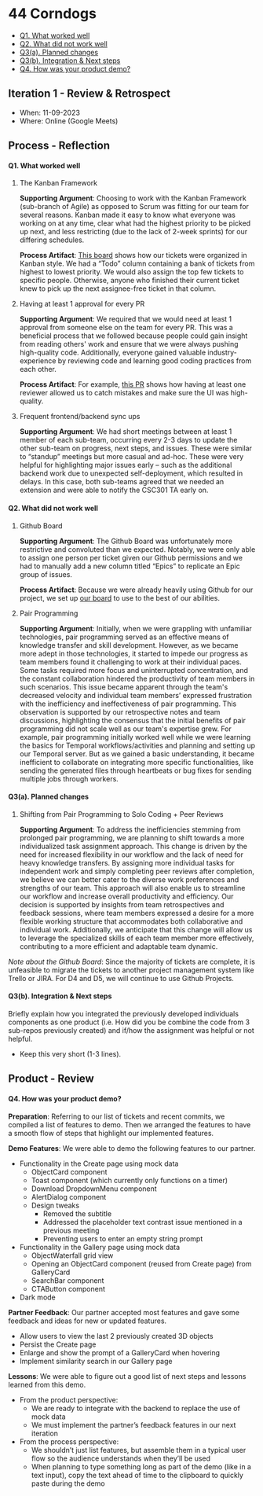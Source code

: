 
# 44 Corndogs

- [Q1. What worked well](#q1-what-worked-well)
- [Q2. What did not work well](#q2-what-did-not-work-well)
- [Q3(a). Planned changes](#q3a-planned-changes)
- [Q3(b). Integration & Next steps](#q3b-integration--next-steps)
- [Q4. How was your product demo?](#q4-how-was-your-product-demo)

## Iteration 1 - Review & Retrospect

 * When: 11-09-2023
 * Where: Online (Google Meets)

## Process - Reflection


#### Q1. What worked well

1. The Kanban Framework

   **Supporting Argument**: Choosing to work with the Kanban Framework (sub-branch of Agile) as opposed to Scrum was fitting for our team for several reasons. Kanban made it easy to know what everyone was working on at any time, clear what had the highest priority to be picked up next, and less restricting (due to the lack of 2-week sprints) for our differing schedules.

   **Process Artifact**: [This board](https://github.com/orgs/csc301-2023-fall/projects/3/views/1) shows how our tickets were organized in Kanban style. We had a “Todo” column containing a bank of tickets from highest to lowest priority. We would also assign the top few tickets to specific people. Otherwise, anyone who finished their current ticket knew to pick up the next assignee-free ticket in that column.

1. Having at least 1 approval for every PR

   **Supporting Argument**: We required that we would need at least 1 approval from someone else on the team for every PR. This was a beneficial process that we followed because people could gain insight from reading others' work and ensure that we were always pushing high-quality code. Additionally, everyone gained valuable industry-experience by reviewing code and learning good coding practices from each other.

   **Process Artifact**: For example, [this PR](https://github.com/csc301-2023-fall/project-44-toronto-intelligence-m/pull/35) shows how having at least one reviewer allowed us to catch mistakes and make sure the UI was high-quality. 

1. Frequent frontend/backend sync ups

   **Supporting Argument**: We had short meetings between at least 1 member of each sub-team, occurring every 2-3 days to update the other sub-team on progress, next steps, and issues. These were similar to “standup” meetings but more casual and ad-hoc. These were very helpful for highlighting major issues early – such as the additional backend work due to unexpected self-deployment, which resulted in delays. In this case, both sub-teams agreed that we needed an extension and were able to notify the CSC301 TA early on. 


#### Q2. What did not work well

1. Github Board 

   **Supporting Argument**: The Github Board was unfortunately more restrictive and convoluted than we expected. Notably, we were only able to assign one person per ticket given our Github permissions and we had to manually add a new column titled “Epics” to replicate an Epic group of issues.

   **Process Artifact**: Because we were already heavily using Github for our project, we set up [our board](https://github.com/orgs/csc301-2023-fall/projects/3/views/1) to use to the best of our abilities. 

1. Pair Programming

   **Supporting Argument**: Initially, when we were grappling with unfamiliar technologies, pair programming served as an effective means of knowledge transfer and skill development. However, as we became more adept in those technologies, it started to impede our progress as team members found it challenging to work at their individual paces. Some tasks required more focus and uninterrupted concentration, and the constant collaboration hindered the productivity of team members in such scenarios. This issue became apparent through the team's decreased velocity and individual team members’ expressed frustration with the inefficiency and ineffectiveness of pair programming. This observation is supported by our retrospective notes and team discussions, highlighting the consensus that the initial benefits of pair programming did not scale well as our team's expertise grew. For example, pair programming initially worked well while we were learning the basics for Temporal  workflows/activities and planning and setting up our Temporal server. But as we gained a basic understanding, it became inefficient to collaborate on integrating more specific functionalities, like sending the generated files through heartbeats or bug fixes for sending multiple jobs through workers.



#### Q3(a). Planned changes

1. Shifting from Pair Programming to Solo Coding + Peer Reviews

   **Supporting Argument**: To address the inefficiencies stemming from prolonged pair programming, we are planning to shift towards a more individualized task assignment approach. This change is driven by the need for increased flexibility in our workflow and the lack of need for heavy knowledge transfers. By assigning more individual tasks for independent work and simply completing peer reviews after completion, we believe we can better cater to the diverse work preferences and strengths of our team. This approach will also enable us to streamline our workflow and increase overall productivity and efficiency. Our decision is supported by insights from team retrospectives and feedback sessions, where team members expressed a desire for a more flexible working structure that accommodates both collaborative and individual work. Additionally, we anticipate that this change will allow us to leverage the specialized skills of each team member more effectively, contributing to a more efficient and adaptable team dynamic.

_Note about the Github Board_: Since the majority of tickets are complete, it is unfeasible to migrate the tickets to another project management system like Trello or JIRA. For D4 and D5, we will continue to use Github Projects.


#### Q3(b). Integration & Next steps
Briefly explain how you integrated the previously developed individuals components as one product (i.e. How did you be combine the code from 3 sub-repos previously created) and if/how the assignment was helpful or not helpful.

 * Keep this very short (1-3 lines).


## Product - Review

#### Q4. How was your product demo?

**Preparation**: Referring to our list of tickets and recent commits, we compiled a list of features to demo. Then we arranged the features to have a smooth flow of steps that highlight our implemented features.

**Demo Features**: We were able to demo the following features to our partner.
- Functionality in the Create page using mock data
   - ObjectCard component
   - Toast component (which currently only functions on a timer)
   - Download DropdownMenu component
   - AlertDialog component
   - Design tweaks
       - Removed the subtitle
       - Addressed the placeholder text contrast issue mentioned in a previous meeting
       - Preventing users to enter an empty string prompt
- Functionality in the Gallery page using mock data
   - ObjectWaterfall grid view
   - Opening an ObjectCard component (reused from Create page) from GalleryCard
   - SearchBar component
   - CTAButton component
- Dark mode

**Partner Feedback**: Our partner accepted most features and gave some feedback and ideas for new or updated features.
- Allow users to view the last 2 previously created 3D objects
- Persist the Create page
- Enlarge and show the prompt of a GalleryCard when hovering
- Implement similarity search in our Gallery page

**Lessons**: We were able to figure out a good list of next steps and lessons learned from this demo.
- From the product perspective:
   - We are ready to integrate with the backend to replace the use of mock data
   - We must implement the partner’s feedback features in our next iteration
- From the process perspective:
   - We shouldn’t just list features, but assemble them in a typical user flow so the audience understands when they’ll be used
   - When planning to type something long as part of the demo (like in a text input), copy the text ahead of time to the clipboard to quickly paste during the demo

